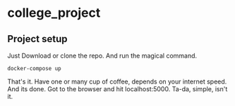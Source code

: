 # college_project

## Project setup

Just Download or clone the repo.
And run the magical command.

```
docker-compose up
```

That's it. Have one or many cup of coffee, depends on your internet speed.
And its done. Got to the browser and hit localhost:5000.
Ta-da, simple, isn't it.
